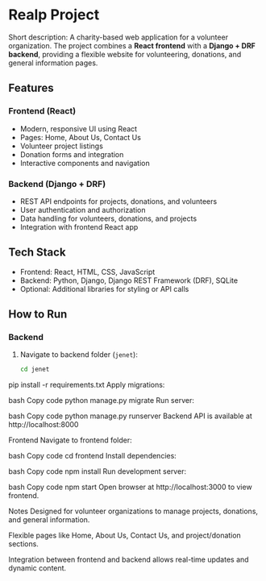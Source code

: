 # Realp Project

Short description: A charity-based web application for a volunteer organization. The project combines a **React frontend** with a **Django + DRF backend**, providing a flexible website for volunteering, donations, and general information pages.

## Features

### Frontend (React)
- Modern, responsive UI using React
- Pages: Home, About Us, Contact Us
- Volunteer project listings
- Donation forms and integration
- Interactive components and navigation

### Backend (Django + DRF)
- REST API endpoints for projects, donations, and volunteers
- User authentication and authorization
- Data handling for volunteers, donations, and projects
- Integration with frontend React app

## Tech Stack
- Frontend: React, HTML, CSS, JavaScript
- Backend: Python, Django, Django REST Framework (DRF), SQLite
- Optional: Additional libraries for styling or API calls

## How to Run

### Backend
1. Navigate to backend folder (`jenet`):
   ```bash
   cd jenet

pip install -r requirements.txt
Apply migrations:

bash
Copy code
python manage.py migrate
Run server:

bash
Copy code
python manage.py runserver
Backend API is available at http://localhost:8000

Frontend
Navigate to frontend folder:

bash
Copy code
cd frontend
Install dependencies:

bash
Copy code
npm install
Run development server:

bash
Copy code
npm start
Open browser at http://localhost:3000 to view frontend.

Notes
Designed for volunteer organizations to manage projects, donations, and general information.

Flexible pages like Home, About Us, Contact Us, and project/donation sections.

Integration between frontend and backend allows real-time updates and dynamic content.
